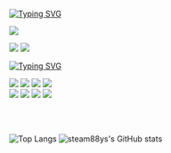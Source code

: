 [![Typing SVG](https://readme-typing-svg.herokuapp.com?color=FF5675&size=50ultiline=true&width=600&height=80&lines=Welcome+To+My+Github)](https://git.io/typing-svg)

<a href="https://www.notion.so/Kim-yunseo-cc7fff526bcf437eaf7b1a720a0aa4e4"><img src="https://img.shields.io/badge/Notion-000000?style=flat-square&logo=Notion&logoColor=white"/></a>


<a href="https://www.instagram.com/ycoshia/" target="_blank"><img src="https://img.shields.io/badge/instagram-E4405F?style=flat-square&logo=instagram&logoColor=white" ></a>
<a href="https://velog.io/@steam88ys" target="_blank"><img src="https://img.shields.io/badge/velog-20C997?style=flat-square&logo=velog&logoColor=white" ></a>


[![Typing SVG](https://readme-typing-svg.herokuapp.com?color=F06292&size=20ultiline=true&width=200&height=50&lines=Tech+Stack)](https://git.io/typing-svg)

<img src="https://img.shields.io/badge/JAVA-007396?style=flat-square&logo=java&logoColor=white"> <img src="https://img.shields.io/badge/c-%2300599C.svg?style=flat-square&logo=c&logoColor=white">
<img src="https://img.shields.io/badge/c++-00599C?style=flat-square&logo=c%2B%2B&logoColor=white"/>
<img src="https://img.shields.io/badge/MySQL-4479A1?style=flat-square&logo=MySQL&logoColor=white"/><br>
<img src="https://img.shields.io/badge/HTML5-E34F26?style=flat-square&logo=HTML5&logoColor=white">
<img src="https://img.shields.io/badge/CSS3-1572B6?style=flat-square&logo=css3&logoColor=white=white">
<img src="https://img.shields.io/badge/JavaScript-F7DF1E?style=flat-square&logo=JavaScript&logoColor=white"/>
<img src="https://img.shields.io/badge/PHP-777BB4?style=flat-square&logo=PHP&logoColor=white"/>

<br><br>
  
![Top Langs](https://github-readme-stats.vercel.app/api/top-langs/?username=steam88ys&langs_count=8)
![steam88ys's GitHub stats](https://github-readme-stats.vercel.app/api?username=steam88ys&show_icons=true&theme=graywhite)
</div>
